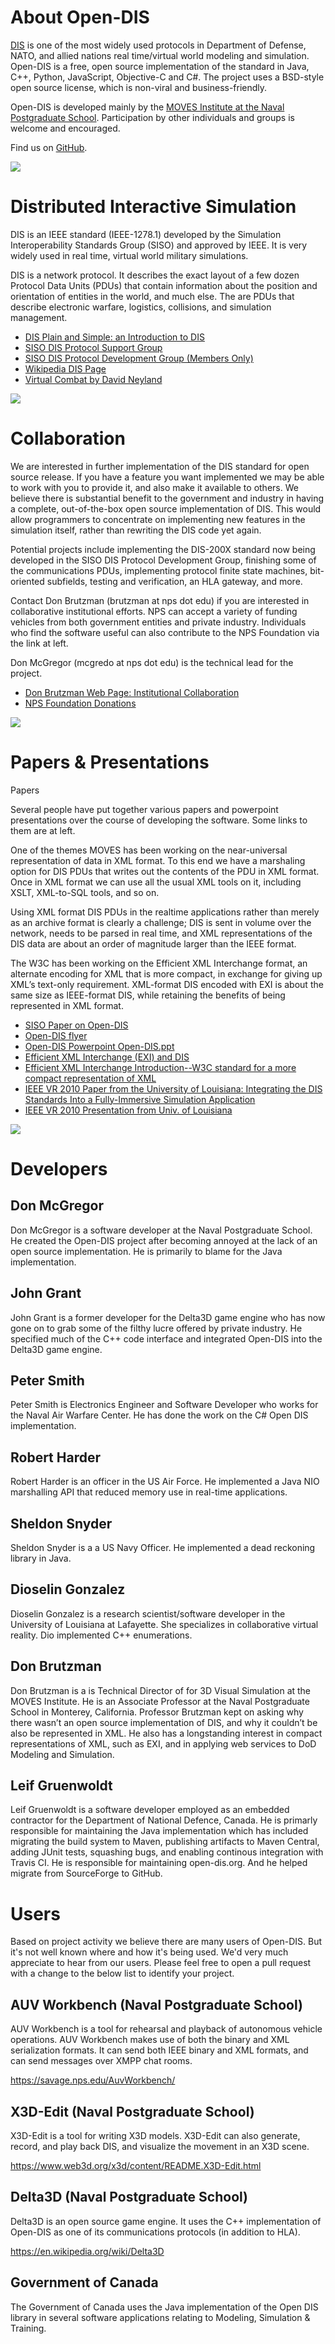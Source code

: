 # About Open-DIS

[DIS](https://en.wikipedia.org/wiki/Distributed_Interactive_Simulation) is one of the most widely used protocols in Department of Defense, NATO, and allied nations real time/virtual world modeling and simulation. Open-DIS is a free, open source implementation of the standard in Java, C++, Python, JavaScript, Objective-C and C#.  The project uses a BSD-style open source license, which is non-viral and business-friendly.

Open-DIS is developed mainly by the [MOVES Institute at the Naval Postgraduate School](https://www.movesinstitute.org). Participation by other individuals and groups is welcome and encouraged.

Find us on [GitHub](https://github.com/open-dis).

![](shapeimage_1.png)

# Distributed Interactive Simulation

DIS is an IEEE standard (IEEE-1278.1) developed by the Simulation Interoperability Standards Group (SISO) and approved by IEEE. It is very widely used in real time, virtual world military simulations. 

DIS is a network protocol. It describes the exact layout of a few dozen Protocol Data Units (PDUs) that contain information about the position and orientation of entities in the world, and much else. The are PDUs that describe electronic warfare, logistics, collisions, and simulation management.

* [DIS Plain and Simple: an Introduction to DIS](https://www.google.ca/url?sa=t&rct=j&q=&esrc=s&source=web&cd=1&ved=0ahUKEwjQs8HsoPvVAhVi4IMKHZHyC_cQFggoMAA&url=https%3A%2F%2Fwww.sisostds.org%2FDigitalLibrary.aspx%3FCommand%3DCore_Download%26EntryId%3D29302&usg=AFQjCNHbhiBCVmEDrTaWZBD2tFUWKg4yVw)
* [SISO DIS Protocol Support Group](https://www.sisostds.org/StandardsActivities/SupportGroups/DISRPRFOMPSG.aspx)
* [SISO DIS Protocol Development Group (Members Only)](http://www.sisostds.org/index.php?tg=articles&idx=More&topics=22&article=44)
* [Wikipedia DIS Page](http://en.wikipedia.org/wiki/Distributed_Interactive_Simulation)
* [Virtual Combat by David Neyland](http://www.amazon.com/Virtual-Combat-Distributed-Interactive-Simulation/dp/0811731251/ref=pd_bbs_sr_1?ie=UTF8&s=books&qid=1236275434&sr=8-1)

![](B52.png)

# Collaboration

We are interested in further implementation of the DIS standard for open source release. If you have a feature you want implemented we may be able to work with you to provide it, and also make it available to others.  We believe there is substantial benefit to the government and industry in having a complete, out-of-the-box open source implementation of DIS. This would allow programmers to concentrate on implementing new features in the simulation itself, rather than rewriting the DIS code yet again. 

Potential projects include implementing the DIS-200X standard now being developed in the SISO DIS Protocol Development Group, finishing some of the communications PDUs, implementing protocol finite state machines, bit-oriented subfields, testing and verification, an HLA gateway, and more.

Contact Don Brutzman (brutzman at nps dot edu) if you are interested in collaborative institutional efforts. NPS can accept a variety of funding vehicles from both government entities and private industry. Individuals who find the software useful can also contribute to the NPS Foundation via the link at left. 

Don McGregor (mcgredo at nps dot edu) is the technical lead for the project.

* [Don Brutzman Web Page: Institutional Collaboration](http://faculty.nps.edu/brutzman/brutzman.html)
* [NPS Foundation Donations](http://www.npsfoundation.org/donate)

![](GOLDENGATE.png)

# Papers & Presentations

Papers

Several people have put together various papers and powerpoint presentations over the course of developing the software. Some links to them are at left.

One of the themes MOVES has been working on the near-universal representation of data in XML format. To this end we have a marshaling option for DIS PDUs that writes out the contents of the PDU in XML format. Once in XML format we can use all the usual XML tools on it, including XSLT, XML-to-SQL tools, and so on.

Using XML format DIS PDUs in the realtime applications rather than merely as an archive format is clearly a challenge; DIS is sent in volume over the network, needs to be parsed in real time, and XML representations of the DIS data are about an order of magnitude larger than the IEEE format.

The W3C has been working on the Efficient XML Interchange format, an alternate encoding for XML that is more compact, in exchange for giving up XML’s text-only requirement. XML-format DIS encoded with EXI is about the same size as IEEE-format DIS, while retaining the benefits of being represented in XML format.

* [SISO Paper on Open-DIS](SisoDISPaper.pdf)
* [Open-DIS flyer](Open-DIS-flyer.pdf)
* [Open-DIS Powerpoint Open-DIS.ppt](Open-DIS.ppt)
* [Efficient XML Interchange (EXI)  and DIS](ExiComparisons.ppt)
* [Efficient XML Interchange Introduction--W3C standard for a more compact representation of XML](ExiLecture.ppt)
* [IEEE VR 2010 Paper from the University of Louisiana: Integrating the DIS Standards Into a Fully-Immersive Simulation Application](searis_paper40-1.pdf)
* [IEEE VR 2010 Presentation from Univ. of Louisiana](SEARIS2010-1.pdf)

![](shapeimage_2.png)

# Developers

## Don McGregor

Don McGregor is a software developer at the Naval Postgraduate School. He created the Open-DIS project after becoming annoyed at the lack of an open source implementation. He is primarily to blame for the Java implementation.

## John Grant

John Grant is a former developer for the Delta3D game engine who has now gone on to grab some of the filthy lucre offered by private industry. He specified much of the C++ code interface and integrated Open-DIS into the Delta3D game engine.

## Peter Smith

Peter Smith is Electronics Engineer and Software Developer who works for the Naval Air Warfare Center.  He has done the work on the C# Open DIS implementation.

## Robert Harder

Robert Harder is an officer in the US Air Force. He implemented a Java NIO marshalling API that reduced memory use in real-time applications.

## Sheldon Snyder

Sheldon Snyder is a a US Navy Officer. He implemented a dead reckoning library in Java.

## Dioselin Gonzalez

Dioselin Gonzalez is a research scientist/software developer in the University of Louisiana at Lafayette. She specializes in collaborative virtual reality. Dio implemented C++ enumerations.

## Don Brutzman

Don Brutzman is a is Technical Director of for 3D Visual Simulation at the MOVES Institute. He is an Associate Professor at the Naval Postgraduate School in Monterey, California. Professor Brutzman kept on asking why there wasn’t an open source implementation of DIS, and why it couldn’t be also be represented in XML. He also has a longstanding interest in compact representations of XML, such as EXI, and in applying web services to DoD Modeling and Simulation.

## Leif Gruenwoldt

Leif Gruenwoldt is a software developer employed as an embedded contractor for the Department of National Defence, Canada. He is primarly responsible for maintaining the Java implementation which has included migrating the build system to Maven, publishing artifacts to Maven Central, adding JUnit tests, squashing bugs, and enabling continous integration with Travis CI. He is responsible for maintaining open-dis.org. And he helped migrate from SourceForge to GitHub. 

# Users

Based on project activity we believe there are many users of Open-DIS. But it's not well known where and how it's being used. We'd very much appreciate to hear from our users. Please feel free to open a pull request with a change to the below list to identify your project.

## AUV Workbench (Naval Postgraduate School)

AUV Workbench is a tool for rehearsal and playback of autonomous vehicle operations. AUV Workbench makes use of both the binary and XML serialization formats. It can send both IEEE binary and XML formats, and can send messages over XMPP chat rooms.

https://savage.nps.edu/AuvWorkbench/
 
## X3D-Edit (Naval Postgraduate School)

X3D-Edit is a tool for writing X3D models. X3D-Edit can also generate, record, and play back DIS, and visualize the movement in an X3D scene.

https://www.web3d.org/x3d/content/README.X3D-Edit.html

## Delta3D (Naval Postgraduate School)

Delta3D is an open source game engine. It uses the C++ implementation of Open-DIS as one of its communications protocols (in addition to HLA).

https://en.wikipedia.org/wiki/Delta3D

## Government of Canada

The Government of Canada uses the Java implementation of the Open DIS library in several software applications relating to Modeling, Simulation & Training.
